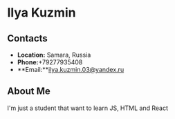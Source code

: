 # **Ilya Kuzmin**
## **Contacts**
* **Location:** Samara, Russia
* **Phone:**+79277935408
* **Email:**ilya.kuzmin.03@yandex.ru

## **About Me**
I'm just a student that want to learn JS, HTML and React
 